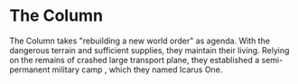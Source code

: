 # The Column

The Column takes "rebuilding a new world order" as agenda. With the dangerous terrain and sufficient supplies, they maintain their living. Relying on the remains of crashed large transport plane, they established a semi-permanent military camp , which they named Icarus One.

